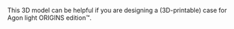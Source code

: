 This 3D model can be helpful if you are designing a (3D-printable) case for Agon light ORIGINS edition™.
